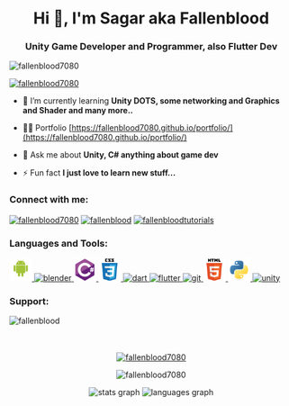 <h1 align="center">Hi 👋, I'm Sagar aka Fallenblood</h1>
<h3 align="center">Unity Game Developer and Programmer, also Flutter Dev</h3>

<p align="left"> <img src="https://komarev.com/ghpvc/?username=fallenblood7080&label=Profile%20views&color=0e75b6&style=flat" alt="fallenblood7080" /> </p>

<p align="left"> <a href="https://twitter.com/fallenblood7080" target="blank"><img src="https://img.shields.io/twitter/follow/fallenblood7080?logo=twitter&style=for-the-badge" alt="fallenblood7080" /></a> </p>

- 🌱 I’m currently learning **Unity DOTS, some networking and Graphics and Shader and many more..**

- 👨‍💻 Portfolio [https://fallenblood7080.github.io/portfolio/](https://fallenblood7080.github.io/portfolio/)

- 💬 Ask me about **Unity, C# anything about game dev**

- ⚡ Fun fact **I just love to learn new stuff...**

<h3 align="left">Connect with me:</h3>
<p align="left">
<a href="https://twitter.com/fallenblood7080" target="blank"><img align="center" src="https://raw.githubusercontent.com/rahuldkjain/github-profile-readme-generator/master/src/images/icons/Social/twitter.svg" alt="fallenblood7080" height="30" width="40" /></a>
<a href="https://linkedin.com/in/fallenblood" target="blank"><img align="center" src="https://raw.githubusercontent.com/rahuldkjain/github-profile-readme-generator/master/src/images/icons/Social/linked-in-alt.svg" alt="fallenblood" height="30" width="40" /></a>
<a href="https://www.youtube.com/c/fallenbloodtutorials" target="blank"><img align="center" src="https://raw.githubusercontent.com/rahuldkjain/github-profile-readme-generator/master/src/images/icons/Social/youtube.svg" alt="fallenbloodtutorials" height="30" width="40" /></a>
</p>

<h3 align="left">Languages and Tools:</h3>
<p align="left"> <a href="https://developer.android.com" target="_blank" rel="noreferrer"> <img src="https://raw.githubusercontent.com/devicons/devicon/master/icons/android/android-original-wordmark.svg" alt="android" width="40" height="40"/> </a> <a href="https://www.blender.org/" target="_blank" rel="noreferrer"> <img src="https://download.blender.org/branding/community/blender_community_badge_white.svg" alt="blender" width="40" height="40"/> </a> <a href="https://www.w3schools.com/cs/" target="_blank" rel="noreferrer"> <img src="https://raw.githubusercontent.com/devicons/devicon/master/icons/csharp/csharp-original.svg" alt="csharp" width="40" height="40"/> </a> <a href="https://www.w3schools.com/css/" target="_blank" rel="noreferrer"> <img src="https://raw.githubusercontent.com/devicons/devicon/master/icons/css3/css3-original-wordmark.svg" alt="css3" width="40" height="40"/> </a> <a href="https://dart.dev" target="_blank" rel="noreferrer"> <img src="https://www.vectorlogo.zone/logos/dartlang/dartlang-icon.svg" alt="dart" width="40" height="40"/> </a> <a href="https://flutter.dev" target="_blank" rel="noreferrer"> <img src="https://www.vectorlogo.zone/logos/flutterio/flutterio-icon.svg" alt="flutter" width="40" height="40"/> </a> <a href="https://git-scm.com/" target="_blank" rel="noreferrer"> <img src="https://www.vectorlogo.zone/logos/git-scm/git-scm-icon.svg" alt="git" width="40" height="40"/> </a> <a href="https://www.w3.org/html/" target="_blank" rel="noreferrer"> <img src="https://raw.githubusercontent.com/devicons/devicon/master/icons/html5/html5-original-wordmark.svg" alt="html5" width="40" height="40"/> </a> <a href="https://www.python.org" target="_blank" rel="noreferrer"> <img src="https://raw.githubusercontent.com/devicons/devicon/master/icons/python/python-original.svg" alt="python" width="40" height="40"/> </a> <a href="https://unity.com/" target="_blank" rel="noreferrer"> <img src="https://www.vectorlogo.zone/logos/unity3d/unity3d-icon.svg" alt="unity" width="40" height="40"/> </a> </p>

<h3 align="left">Support:</h3>
<p><a href="https://ko-fi.com/fallenblood"> <img align="left" src="https://cdn.ko-fi.com/cdn/kofi3.png?v=3" height="50" width="210" alt="fallenblood" /></a></p><br>
<br></br>

<p align="center"> <a href="https://github.com/ryo-ma/github-profile-trophy"><img src="https://github-profile-trophy.vercel.app/?username=fallenblood7080&theme=nord" alt="fallenblood7080" /></a> </p>
<div align="center">
  <p><img src="https://github-readme-streak-stats.herokuapp.com/?user=fallenblood7080&theme=nord" alt="fallenblood7080" /></p>
  <img src="https://github-readme-stats.vercel.app/api?username=fallenblood7080&hide_title=false&hide_rank=false&show_icons=true&include_all_commits=true&count_private=true&disable_animations=false&theme=nord&locale=en&hide_border=false" height="150" alt="stats graph"  />
  <img src="https://github-readme-stats.vercel.app/api/top-langs?username=fallenblood7080&locale=en&hide_title=false&layout=compact&card_width=320&langs_count=5&theme=nord&hide_border=false" height="150" alt="languages graph"  />
</div>
